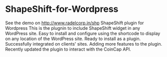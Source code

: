 # ShapeShift-for-Wordpress
See the demo on http://www.radelcorp.in/shp
ShapeShift plugin for Wordpress
This is the plugnin to include ShapeShift widget in any WordPress site.
Easy to install and configure using the shortcode to display on any location of the WordPress site.
Ready to install as a plugin. Successfully integrated on clients' sites. Adding more features to the plugin.
Recently updated the plugin to interact with the CoinCap API. 
